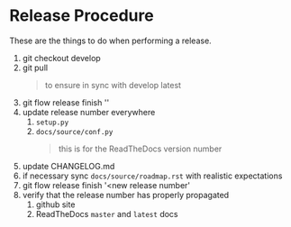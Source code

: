 # Release Procedure

These are the things to do when performing a release.

1. git checkout develop
1. git pull 
    > to ensure in sync with develop latest
1. git flow release finish '<new release number>'
1. update release number everywhere
    1. `setup.py`
    1. `docs/source/conf.py`
        > this is for the ReadTheDocs version number
1. update CHANGELOG.md
1. if necessary sync `docs/source/roadmap.rst` with realistic expectations
1. git flow release finish '<new release number'
1. verify that the release number has properly propagated
    1. github site
    1. ReadTheDocs `master` and `latest` docs
